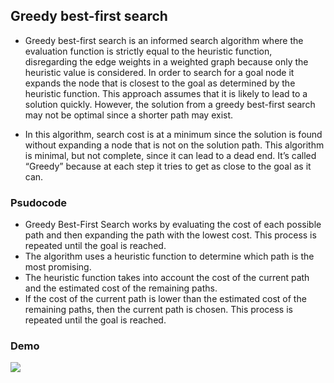##  Greedy best-first search
- Greedy best-first search is an informed search algorithm where the evaluation function is strictly equal to the heuristic function, disregarding the edge weights in a weighted graph because only the heuristic value is considered. In order to search for a goal node it expands the node that is closest to the goal as determined by the heuristic function. This approach assumes that it is likely to lead to a solution quickly. However, the solution from a greedy best-first search may not be optimal since a shorter path may exist.

- In this algorithm, search cost is at a minimum since the solution is found without expanding a node that is not on the solution path. This algorithm is minimal, but not complete, since it can lead to a dead end. It’s called “Greedy” because at each step it tries to get as close to the goal as it can.
### Psudocode
- Greedy Best-First Search works by evaluating the cost of each possible path and then expanding the path with the lowest cost. This process is repeated until the goal is reached. 
- The algorithm uses a heuristic function to determine which path is the most promising. 
- The heuristic function takes into account the cost of the current path and the estimated cost of the remaining paths. 
- If the cost of the current path is lower than the estimated cost of the remaining paths, then the current path is chosen. This process is repeated until the goal is reached.

### Demo 

![](https://upload.wikimedia.org/wikipedia/commons/f/f9/Greedy-search-path.gif)
